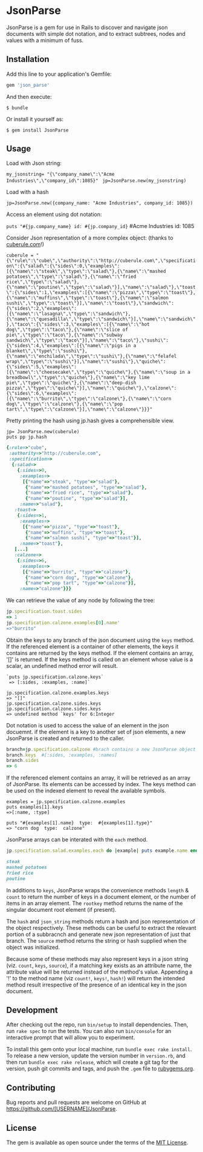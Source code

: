 # JsonParse

JsonParse is a gem for use in Rails to discover and navigate json documents with simple dot notation, and to extract subtrees, nodes and values with a minimum of fuss.


## Installation

Add this line to your application's Gemfile:

```ruby
gem 'json_parse'
```

And then execute:

    $ bundle

Or install it yourself as:

    $ gem install JsonParse

## Usage

Load with Json string:

`my_jsonstring= "{\"company_name\":\"Acme Industries\",\"company_id\":1085}"
`
`jp=JsonParse.new(my_jsonstring)`

Load with a hash

`jp=JsonParse.new({company_name: "Acme Industries", company_id: 1085})`

Access an element using dot notation:

`puts "#{jp.company_name} id: #{jp.company_id}`  #Acme Industries id: 1085

Consider Json representation of a more complex object: (thanks to [cuberule.com](http://cuberule.com)!)

`cuberule = "{\"rule\":\"cube\",\"authority\":\"http://cuberule.com\",\"specification\":{\"salad\":{\"sides\":0,\"examples\":[{\"name\":\"steak\",\"type\":\"salad\"},{\"name\":\"mashed potatoes\",\"type\":\"salad\"},{\"name\":\"fried rice\",\"type\":\"salad\"},{\"name\":\"poutine\",\"type\":\"salad\"}],\"name\":\"salad\"},\"toast\":{\"sides\":1,\"examples\":[{\"name\":\"pizza\",\"type\":\"toast\"},{\"name\":\"muffins\",\"type\":\"toast\"},{\"name\":\"salmon sushi\",\"type\":\"toast\"}],\"name\":\"toast\"},\"sandwich\":{\"sides\":2,\"examples\":[{\"name\":\"lasagna\",\"type\":\"sandwich\"},{\"name\":\"quesadilla\",\"type\":\"sandwich\"}],\"name\":\"sandwich\"},\"taco\":{\"sides\":3,\"examples\":[{\"name\":\"hot dog\",\"type\":\"taco\"},{\"name\":\"slice of pie\",\"type\":\"taco\"},{\"name\":\"subway sandwich\",\"type\":\"taco\"}],\"name\":\"taco\"},\"sushi\":{\"sides\":4,\"examples\":[{\"name\":\"pigs in a blanket\",\"type\":\"sushi\"},{\"name\":\"enchilada\",\"type\":\"sushi\"},{\"name\":\"felafel wrap\",\"type\":\"sushi\"}],\"name\":\"sushi\"},\"quiche\":{\"sides\":5,\"examples\":[{\"name\":\"cheesecake\",\"type\":\"quiche\"},{\"name\":\"soup in a breadbowl\",\"type\":\"quiche\"},{\"name\":\"key lime pie\",\"type\":\"quiche\"},{\"name\":\"deep-dish pizza\",\"type\":\"quiche\"}],\"name\":\"quiche\"},\"calzone\":{\"sides\":6,\"examples\":[{\"name\":\"burrito\",\"type\":\"calzone\"},{\"name\":\"corn dog\",\"type\":\"calzone\"},{\"name\":\"pop tart\",\"type\":\"calzone\"}],\"name\":\"calzone\"}}}"`

Pretty printing the hash using jp.hash gives a comprehensible view.  


`jp= JsonParse.new(cuberule)`  
`puts pp jp.hash`
```ruby
{:rule=>"cube",
 :authority=>"http://cuberule.com",
 :specification=>
  {:salad=>
    {:sides=>0,
     :examples=>
      [{"name"=>"steak", "type"=>"salad"},
       {"name"=>"mashed potatoes", "type"=>"salad"},
       {"name"=>"fried rice", "type"=>"salad"},
       {"name"=>"poutine", "type"=>"salad"}],
     :name=>"salad"},
   :toast=>
    {:sides=>1,
     :examples=>
      [{"name"=>"pizza", "type"=>"toast"},
       {"name"=>"muffins", "type"=>"toast"},
       {"name"=>"salmon sushi", "type"=>"toast"}],
     :name=>"toast"},
   [...]
   :calzone=>
    {:sides=>6,
     :examples=>
      [{"name"=>"burrito", "type"=>"calzone"},
       {"name"=>"corn dog", "type"=>"calzone"},
       {"name"=>"pop tart", "type"=>"calzone"}],
     :name=>"calzone"}}}

```

We can retrieve the value of any node by following the tree:
```Ruby
jp.specification.toast.sides
=> 1
jp.specification.calzone.examples[0].name'
=>"burrito"
````

Obtain the keys to any branch of the json document using the `keys` method.  If the referenced element is a container of other elements, the keys it contains are returned by the keys method.  If the element contains an array, '[]' is returned. If the keys method is called on an element whose value is a scalar, an undefined method error will result.

```
`puts jp.specification.calzone.keys` 
 => [:sides, :examples, :name]`
   
jp.specification.calzone.examples.keys
=> "[]"
jp.specification.calzone.sides.keys
jp.specification.calzone.sides.keys 
=> undefined method `keys' for 6:Integer
```


Dot notation is used to access the value of an element in the json docuemnt.  if the element is a key to another set of json elements, a new JsonParse is created and returned to the caller.
  
```Ruby
branch=jp.specification.calzone #brach contains a new JsonParse object
branch.keys  #[:sides, :examples, :names]
branch.sides
=> 6
````
If the referenced element contains an array, it will be retrieved as an array of JsonParse.  Its elements can be accessed by index.  The keys method can be used on the indexed element to reveal the available symbols.
``` 
examples = jp.specification.calzone.examples 
puts examples[1].keys
=>[:name, :type]

puts "#{examples[1].name}  type:  #{examples[1].type}"
=> "corn dog  type:  calzone"
```

JsonParse arrays can be interated with the `each` method.  
```Ruby 
jp.specification.salad.examples.each do |example| puts example.name end`

steak  
mashed potatoes   
fried rice
poutine
```

In additions to `keys`, JsonParse wraps the convenience methods `length` & `count` to return the number of keys in a document element, or the number of items in an array element. The `rootkey` method returns the name of the singular document root element (if present). 
 
The `hash` and `json_string` methods return a hash and json representation of the object respectively.
These methods can be useful to extract the relevant portion of a subbracnch and generate new json representation of just that branch.  The `source` method returns the string or hash supplied when the object was initialized.   

Because some of these methods may also represent keys in a json string (viz. `count`, `keys`, `source`), if a matching key exists as an attribute name, the attribute value will be returned instead of the method's value. 
Appending a '!' to the method name (viz `count!`, `keys!`, `hash!`) will return the intended method result irrespective of the presence of an identical key in the json document.


## Development

After checking out the repo, run `bin/setup` to install dependencies. Then, run `rake spec` to run the tests. You can also run `bin/console` for an interactive prompt that will allow you to experiment.

To install this gem onto your local machine, run `bundle exec rake install`. To release a new version, update the version number in `version.rb`, and then run `bundle exec rake release`, which will create a git tag for the version, push git commits and tags, and push the `.gem` file to [rubygems.org](https://rubygems.org).

## Contributing

Bug reports and pull requests are welcome on GitHub at https://github.com/[USERNAME]/JsonParse.

## License

The gem is available as open source under the terms of the [MIT License](https://opensource.org/licenses/MIT).
 
